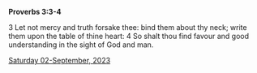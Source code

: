 **Proverbs 3:3-4**

3 Let not mercy and truth forsake thee: bind them about thy neck; write them upon the table of thine heart: 4 So shalt thou find favour and good understanding in the sight of God and man.

[Saturday 02-September, 2023](https://getbible.life/kjv/Proverbs/3/3-4)
